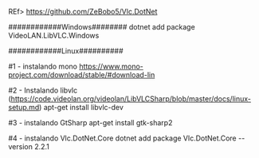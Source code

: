 REf> https://github.com/ZeBobo5/Vlc.DotNet

############Windows########
 dotnet add package VideoLAN.LibVLC.Windows

############Linux##########

#1 - instalando mono
https://www.mono-project.com/download/stable/#download-lin

#2 - Instalando libvlc (https://code.videolan.org/videolan/LibVLCSharp/blob/master/docs/linux-setup.md)
apt-get install libvlc-dev

#3 - instalando GtSharp
apt-get install gtk-sharp2

#4 - instalando Vlc.DotNet.Core
dotnet add package Vlc.DotNet.Core --version 2.2.1